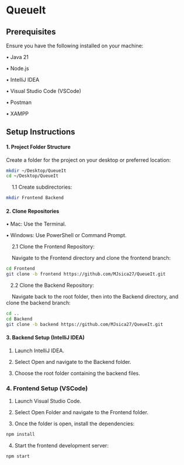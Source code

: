 # QueueIt


## Prerequisites

Ensure you have the following installed on your machine:

• Java 21

• Node.js

• IntelliJ IDEA

• Visual Studio Code (VSCode)

• Postman

• XAMPP

## Setup Instructions

#### 1. Project Folder Structure

Create a folder for the project on your desktop or preferred location:

```bash
mkdir ~/Desktop/QueueIt
cd ~/Desktop/QueueIt
```

&nbsp;&nbsp;&nbsp; 1.1 Create subdirectories:
```bash
mkdir Frontend Backend
```
#### 2. Clone Repositories

• Mac: Use the Terminal.

• Windows: Use PowerShell or Command Prompt.

&nbsp;&nbsp;&nbsp; 2.1 Clone the Frontend Repository:

&nbsp;&nbsp;&nbsp;&nbsp;Navigate to the Frontend directory and clone the frontend branch:
```bash
cd Frontend
git clone -b frontend https://github.com/MJsica27/QueueIt.git
```

&nbsp;&nbsp;&nbsp;2.2 Clone the Backend Repository:

&nbsp;&nbsp;&nbsp;&nbsp;Navigate back to the root folder, then into the Backend directory, and clone the backend branch:
```bash
cd ..
cd Backend
git clone -b backend https://github.com/MJsica27/QueueIt.git
```
#### 3. Backend Setup (IntelliJ IDEA)
1. Launch IntelliJ IDEA.
   
2. Select Open and navigate to the Backend folder.
   
3. Choose the root folder containing the backend files.

### 4. Frontend Setup (VSCode)
1. Launch Visual Studio Code.

2. Select Open Folder and navigate to the Frontend folder.
   
3. Once the folder is open, install the dependencies:

```bash
npm install
```
4. Start the frontend development server:
```bash
npm start
```
